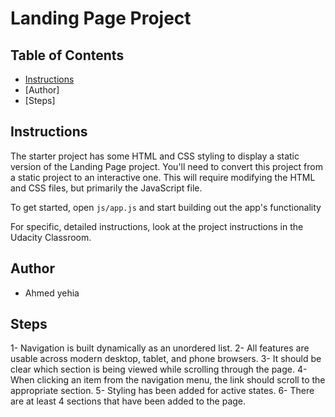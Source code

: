 # Landing Page Project

## Table of Contents

- [Instructions](#instructions)
- [Author]
- [Steps]

## Instructions

The starter project has some HTML and CSS styling to display a static version of the Landing Page project. You'll need to convert this project from a static project to an interactive one. This will require modifying the HTML and CSS files, but primarily the JavaScript file.

To get started, open `js/app.js` and start building out the app's functionality

For specific, detailed instructions, look at the project instructions in the Udacity Classroom.

## Author

- Ahmed yehia

## Steps

1- Navigation is built dynamically as an unordered list.
2- All features are usable across modern desktop, tablet, and phone browsers.
3- It should be clear which section is being viewed while scrolling through the page.
4- When clicking an item from the navigation menu, the link should scroll to the appropriate section.
5- Styling has been added for active states.
6- There are at least 4 sections that have been added to the page.
